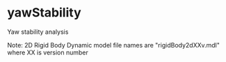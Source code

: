 # yawStability
Yaw stability analysis

Note: 2D Rigid Body Dynamic model file names are "rigidBody2dXXv.mdl" where XX is version number
